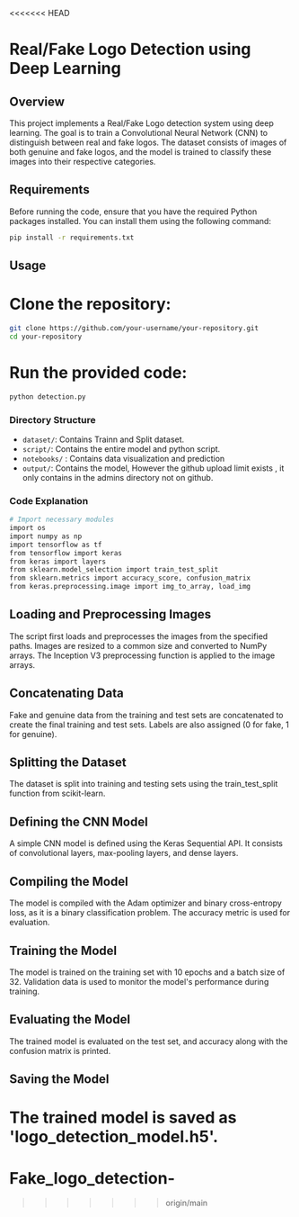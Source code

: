<<<<<<< HEAD
# Real/Fake Logo Detection using Deep Learning

## Overview

This project implements a Real/Fake Logo detection system using deep learning. The goal is to train a Convolutional Neural Network (CNN) to distinguish between real and fake logos. The dataset consists of images of both genuine and fake logos, and the model is trained to classify these images into their respective categories.

## Requirements

Before running the code, ensure that you have the required Python packages installed. You can install them using the following command:

```bash
pip install -r requirements.txt
```
## Usage 
# Clone the repository:
```bash
git clone https://github.com/your-username/your-repository.git
cd your-repository
```

# Run the provided code:
```bash
python detection.py
```
### Directory Structure

- `dataset/`: Contains Trainn and Split dataset.
- `script/`: Contains the entire model and python script.
- `notebooks/` : Contains data visualization and prediction
- `output/`: Contains the model, However the github upload limit exists , it only contains in the admins directory not on github.

### Code Explanation 
```bash
# Import necessary modules
import os
import numpy as np
import tensorflow as tf
from tensorflow import keras
from keras import layers
from sklearn.model_selection import train_test_split
from sklearn.metrics import accuracy_score, confusion_matrix
from keras.preprocessing.image import img_to_array, load_img
```

##  Loading and Preprocessing Images

The script first loads and preprocesses the images from the specified paths. Images are resized to a common size and converted to NumPy arrays. The Inception V3 preprocessing function is applied to the image arrays.

## Concatenating Data

Fake and genuine data from the training and test sets are concatenated to create the final training and test sets. Labels are also assigned (0 for fake, 1 for genuine).

##  Splitting the Dataset

The dataset is split into training and testing sets using the train_test_split function from scikit-learn.

##  Defining the CNN Model

A simple CNN model is defined using the Keras Sequential API. It consists of convolutional layers, max-pooling layers, and dense layers.

## Compiling the Model

The model is compiled with the Adam optimizer and binary cross-entropy loss, as it is a binary classification problem. The accuracy metric is used for evaluation.

## Training the Model

The model is trained on the training set with 10 epochs and a batch size of 32. Validation data is used to monitor the model's performance during training.

## Evaluating the Model

The trained model is evaluated on the test set, and accuracy along with the confusion matrix is printed.

## Saving the Model

The trained model is saved as 'logo_detection_model.h5'.
=======
# Fake_logo_detection-
>>>>>>> origin/main
